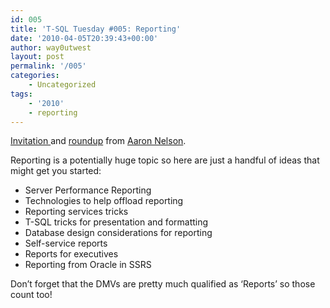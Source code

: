 ```yaml
---
id: 005
title: 'T-SQL Tuesday #005: Reporting'
date: '2010-04-05T20:39:43+00:00'
author: way0utwest
layout: post
permalink: '/005'
categories:
    - Uncategorized
tags:
    - '2010'
    - reporting
---
```


[Invitation ](http://sqlvariant.com/2010/04/t-sql-tuesday-005-reporting/)and [roundup](http://sqlvariant.com/2010/04/t-sql-tuesday-005-reporting-the-round-up/) from [Aaron Nelson](http://sqlvariant.com).

Reporting is a potentially huge topic so here are just a handful of ideas that might get you started:

- Server Performance Reporting
- Technologies to help offload reporting
- Reporting services tricks
- T-SQL tricks for presentation and formatting
- Database design considerations for reporting
- Self-service reports
- Reports for executives
- Reporting from Oracle in SSRS

Don’t forget that the DMVs are pretty much qualified as ‘Reports’ so those count too!